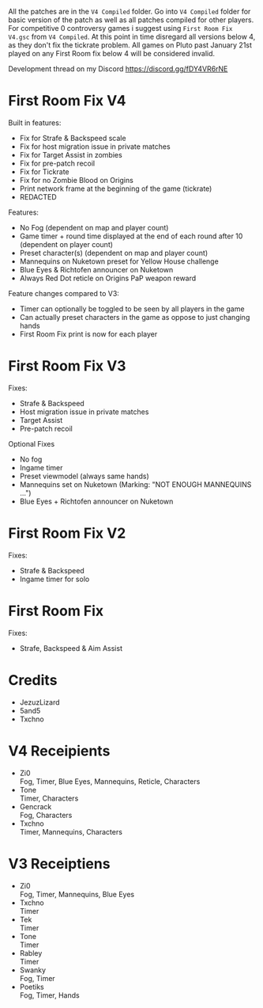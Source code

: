 All the patches are in the `V4 Compiled` folder.
Go into `V4 Compiled` folder for basic version of the patch as well as all patches compiled for other players.
For competitive 0 controversy games i suggest using `First Room Fix V4.gsc` from `V4 Compiled`.
At this point in time disregard all versions below 4, as they don't fix the tickrate problem. All games on Pluto past January 21st played on any First Room fix below 4 will be considered invalid.

Development thread on my Discord https://discord.gg/fDY4VR6rNE

# First Room Fix V4
Built in features:
- Fix for Strafe & Backspeed scale
- Fix for host migration issue in private matches
- Fix for Target Assist in zombies
- Fix for pre-patch recoil
- Fix for Tickrate
- Fix for no Zombie Blood on Origins
- Print network frame at the beginning of the game (tickrate)
- REDACTED

Features:
- No Fog (dependent on map and player count)
- Game timer + round time displayed at the end of each round after 10 (dependent on player count)
- Preset character(s) (dependent on map and player count)
- Mannequins on Nuketown preset for Yellow House challenge
- Blue Eyes & Richtofen announcer on Nuketown
- Always Red Dot reticle on Origins PaP weapon reward

Feature changes compared to V3:
- Timer can optionally be toggled to be seen by all players in the game
- Can actually preset characters in the game as oppose to just changing hands
- First Room Fix print is now for each player 

# First Room Fix V3
Fixes:
- Strafe & Backspeed
- Host migration issue in private matches
- Target Assist
- Pre-patch recoil

Optional Fixes
- No fog
- Ingame timer
- Preset viewmodel (always same hands)
- Mannequins set on Nuketown (Marking: "NOT ENOUGH MANNEQUINS ...")
- Blue Eyes + Richtofen announcer on Nuketown

# First Room Fix V2
Fixes:
- Strafe & Backspeed
- Ingame timer for solo

# First Room Fix
Fixes:
- Strafe, Backspeed & Aim Assist

# Credits
- JezuzLizard
- 5and5
- Txchno

# V4 Receipients
- Zi0 <br>
Fog, Timer, Blue Eyes, Mannequins, Reticle, Characters
- Tone <br>
Timer, Characters
- Gencrack <br>
Fog, Characters
- Txchno <br>
Timer, Mannequins, Characters

# V3 Receiptiens 
- Zi0 <br>
Fog, Timer, Mannequins, Blue Eyes
- Txchno <br>
Timer
- Tek <br>
Timer
- Tone <br>
Timer
- Rabley <br>
Timer
- Swanky <br>
Fog, Timer
- Poetiks <br>
Fog, Timer, Hands